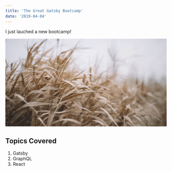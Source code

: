 ```yaml
---
title: 'The Great Gatsby Bootcamp'
date: '2019-04-04'
---
```


I just lauched a new bootcamp!

![Grass](./grass.png)

## Topics Covered

1. Gatsby
2. GraphQL
3. React

